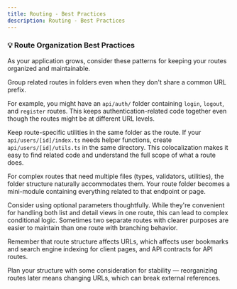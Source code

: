 ```yaml
---
title: Routing - Best Practices
description: Routing - Best Practices
---
```


### 💡 Route Organization Best Practices

As your application grows, consider these patterns for keeping your routes organized and maintainable.

Group related routes in folders even when they don't share a common URL prefix.

For example, you might have an `api/auth/` folder containing `login`, `logout`, and `register` routes.
This keeps authentication-related code together even though the routes might be at different URL levels.

Keep route-specific utilities in the same folder as the route.
If your `api/users/[id]/index.ts` needs helper functions, create `api/users/[id]/utils.ts` in the same directory.
This colocalization makes it easy to find related code and understand the full scope of what a route does.

For complex routes that need multiple files (types, validators, utilities),
the folder structure naturally accommodates them.
Your route folder becomes a mini-module containing everything related to that endpoint or page.

Consider using optional parameters thoughtfully.
While they're convenient for handling both list and detail views in one route,
this can lead to complex conditional logic.
Sometimes two separate routes with clearer purposes are easier to maintain than one route with branching behavior.

Remember that route structure affects URLs, which affects user bookmarks and search engine indexing for client pages,
and API contracts for API routes.

Plan your structure with some consideration for stability —
reorganizing routes later means changing URLs, which can break external references.

